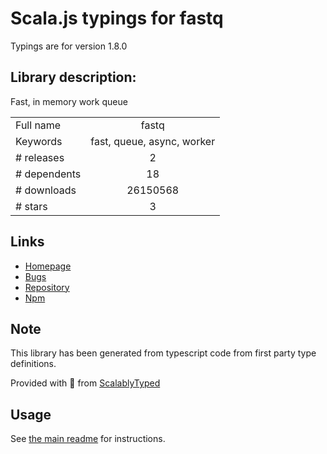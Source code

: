 
# Scala.js typings for fastq

Typings are for version 1.8.0

## Library description:
Fast, in memory work queue

|                    |                 |
| ------------------ | :-------------: |
| Full name          | fastq |
| Keywords           | fast, queue, async, worker |
| # releases         | 2 |
| # dependents       | 18 |
| # downloads        | 26150568 |
| # stars            | 3 |

## Links
- [Homepage](https://github.com/mcollina/fastq#readme)
- [Bugs](https://github.com/mcollina/fastq/issues)
- [Repository](https://github.com/mcollina/fastq)
- [Npm](https://www.npmjs.com/package/fastq)
    


## Note
This library has been generated from typescript code from first party type definitions.

Provided with :purple_heart: from [ScalablyTyped](https://github.com/oyvindberg/ScalablyTyped)

## Usage
See [the main readme](../../readme.md) for instructions.



